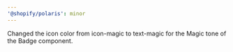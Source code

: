 ```yaml
---
'@shopify/polaris': minor
---
```


Changed the icon color from icon-magic to text-magic for the Magic tone of the Badge component.
